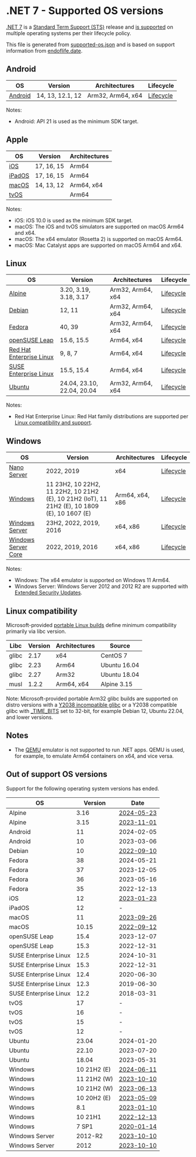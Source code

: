 # .NET 7 - Supported OS versions

[.NET 7](README.md) is a [Standard Term Support (STS)](../../release-policies.md) release and [is supported](../../support.md) on multiple operating systems per their lifecycle policy.

This file is generated from [supported-os.json](supported-os.json) and is based on support information from [endoflife.date](https://endoflife.date/).

## Android

OS                              | Version                      | Architectures      | Lifecycle          |
--------------------------------|------------------------------|--------------------|--------------------|
[Android][0]                    | 14, 13, 12.1, 12             | Arm32, Arm64, x64  | [Lifecycle][1]     |

Notes:

* Android: API 21 is used as the minimum SDK target.

[0]: https://www.android.com/
[1]: https://support.google.com/android

## Apple

OS                              | Version                      | Architectures      |
--------------------------------|------------------------------|--------------------|
[iOS][2]                        | 17, 16, 15                   | Arm64              |
[iPadOS][3]                     | 17, 16, 15                   | Arm64              |
[macOS][4]                      | 14, 13, 12                   | Arm64, x64         |
[tvOS][5]                       |                              | Arm64              |

Notes:

* iOS: iOS 10.0 is used as the minimum SDK target.
* macOS: The iOS and tvOS simulators are supported on macOS Arm64 and x64.
* macOS: The x64 emulator (Rosetta 2) is supported on macOS Arm64.
* macOS: Mac Catalyst apps are supported on macOS Arm64 and x64.

[2]: https://developer.apple.com/ios/
[3]: https://developer.apple.com/ipados/
[4]: https://developer.apple.com/macos/
[5]: https://developer.apple.com/tvos/

## Linux

OS                              | Version                      | Architectures      | Lifecycle          |
--------------------------------|------------------------------|--------------------|--------------------|
[Alpine][6]                     | 3.20, 3.19, 3.18, 3.17       | Arm32, Arm64, x64  | [Lifecycle][7]     |
[Debian][8]                     | 12, 11                       | Arm32, Arm64, x64  | [Lifecycle][9]     |
[Fedora][10]                    | 40, 39                       | Arm32, Arm64, x64  | [Lifecycle][11]    |
[openSUSE Leap][12]             | 15.6, 15.5                   | Arm64, x64         | [Lifecycle][13]    |
[Red Hat Enterprise Linux][14]  | 9, 8, 7                      | Arm64, x64         | [Lifecycle][15]    |
[SUSE Enterprise Linux][16]     | 15.5, 15.4                   | Arm64, x64         | [Lifecycle][17]    |
[Ubuntu][18]                    | 24.04, 23.10, 22.04, 20.04   | Arm32, Arm64, x64  | [Lifecycle][19]    |

Notes:

* Red Hat Enterprise Linux: Red Hat family distributions are supported per [Linux compatibility and support](../../linux-support.md).

[6]: https://alpinelinux.org/
[7]: https://alpinelinux.org/releases/
[8]: https://www.debian.org/
[9]: https://wiki.debian.org/DebianReleases
[10]: https://fedoraproject.org/
[11]: https://fedoraproject.org/wiki/End_of_life
[12]: https://www.opensuse.org/
[13]: https://en.opensuse.org/Lifetime
[14]: https://access.redhat.com/
[15]: https://access.redhat.com/support/policy/updates/errata/
[16]: https://www.suse.com/
[17]: https://www.suse.com/lifecycle/
[18]: https://ubuntu.com/
[19]: https://wiki.ubuntu.com/Releases

## Windows

OS                              | Version                      | Architectures      | Lifecycle          |
--------------------------------|------------------------------|--------------------|--------------------|
[Nano Server][20]               | 2022, 2019                   | x64                | [Lifecycle][21]    |
[Windows][22]                   | 11 23H2, 10 22H2, 11 22H2, 10 21H2 (E), 10 21H2 (IoT), 11 21H2 (E), 10 1809 (E), 10 1607 (E) | Arm64, x64, x86    | [Lifecycle][23]    |
[Windows Server][24]            | 23H2, 2022, 2019, 2016       | x64, x86           | [Lifecycle][25]    |
[Windows Server Core][26]       | 2022, 2019, 2016             | x64, x86           | [Lifecycle][27]    |

Notes:

* Windows: The x64 emulator is supported on Windows 11 Arm64.
* Windows Server: Windows Server 2012 and 2012 R2 are supported with [Extended Security Updates](https://learn.microsoft.com/windows-server/get-started/extended-security-updates-overview).

[20]: https://learn.microsoft.com/virtualization/windowscontainers/manage-containers/container-base-images
[21]: https://learn.microsoft.com/windows-server/get-started/windows-server-release-info
[22]: https://www.microsoft.com/windows/
[23]: https://support.microsoft.com/help/13853/windows-lifecycle-fact-sheet
[24]: https://www.microsoft.com/windows-server
[25]: https://learn.microsoft.com/windows-server/get-started/windows-server-release-info
[26]: https://learn.microsoft.com/virtualization/windowscontainers/manage-containers/container-base-images
[27]: https://learn.microsoft.com/windows-server/get-started/windows-server-release-info

## Linux compatibility

Microsoft-provided [portable Linux builds](../../linux.md) define minimum compatibility primarily via libc version.

Libc                     | Version  | Architectures      | Source             |
-------------------------|----------|--------------------|--------------------|
glibc                    | 2.17     | x64                | CentOS 7           |
glibc                    | 2.23     | Arm64              | Ubuntu 16.04       |
glibc                    | 2.27     | Arm32              | Ubuntu 18.04       |
musl                     | 1.2.2    | Arm64, x64         | Alpine 3.15        |

Note: Microsoft-provided portable Arm32 glibc builds are supported on distro versions with a [Y2038 incompatible glibc](https://github.com/dotnet/core/discussions/9285) or a Y2038 compatible glibc with [_TIME_BITS](https://www.gnu.org/software/libc/manual/html_node/Feature-Test-Macros.html) set to 32-bit, for example Debian 12, Ubuntu 22.04, and lower versions.

## Notes

* The [QEMU](https://www.qemu.org/) emulator is not supported to run .NET apps. QEMU is used, for example, to emulate Arm64 containers on x64, and vice versa.

## Out of support OS versions

Support for the following operating system versions has ended.

OS                              | Version                      | Date               |
--------------------------------|------------------------------|--------------------|
Alpine                          | 3.16                         | [2024-05-23](https://alpinelinux.org/posts/Alpine-3.16.9-3.17.7-3.18.6-released.html) |
Alpine                          | 3.15                         | [2023-11-01](https://alpinelinux.org/posts/Alpine-3.15.10-3.16.7-3.17.5-3.18.3-released.html) |
Android                         | 11                           | 2024-02-05         |
Android                         | 10                           | 2023-03-06         |
Debian                          | 10                           | [2022-09-10](https://www.debian.org/News/2022/20220910) |
Fedora                          | 38                           | 2024-05-21         |
Fedora                          | 37                           | 2023-12-05         |
Fedora                          | 36                           | 2023-05-16         |
Fedora                          | 35                           | 2022-12-13         |
iOS                             | 12                           | [2023-01-23](https://support.apple.com/HT209084) |
iPadOS                          | 12                           | -                  |
macOS                           | 11                           | [2023-09-26](https://support.apple.com/HT211896) |
macOS                           | 10.15                        | [2022-09-12](https://support.apple.com/HT210642) |
openSUSE Leap                   | 15.4                         | 2023-12-07         |
openSUSE Leap                   | 15.3                         | 2022-12-31         |
SUSE Enterprise Linux           | 12.5                         | 2024-10-31         |
SUSE Enterprise Linux           | 15.3                         | 2022-12-31         |
SUSE Enterprise Linux           | 12.4                         | 2020-06-30         |
SUSE Enterprise Linux           | 12.3                         | 2019-06-30         |
SUSE Enterprise Linux           | 12.2                         | 2018-03-31         |
tvOS                            | 17                           | -                  |
tvOS                            | 16                           | -                  |
tvOS                            | 15                           | -                  |
tvOS                            | 12                           | -                  |
Ubuntu                          | 23.04                        | 2024-01-20         |
Ubuntu                          | 22.10                        | 2023-07-20         |
Ubuntu                          | 18.04                        | 2023-05-31         |
Windows                         | 10 21H2 (E)                  | [2024-06-11](https://learn.microsoft.com/lifecycle/products/windows-10-enterprise-and-education) |
Windows                         | 11 21H2 (W)                  | [2023-10-10](https://learn.microsoft.com/windows/release-health/windows11-release-information) |
Windows                         | 10 21H2 (W)                  | [2023-06-13](https://learn.microsoft.com/windows/release-health/release-information) |
Windows                         | 10 20H2 (E)                  | [2023-05-09](https://learn.microsoft.com/windows/release-health/status-windows-10-20h2) |
Windows                         | 8.1                          | [2023-01-10](https://learn.microsoft.com/lifecycle/products/windows-81) |
Windows                         | 10 21H1                      | [2022-12-13](https://learn.microsoft.com/windows/release-health/status-windows-10-21h1) |
Windows                         | 7 SP1                        | [2020-01-14](https://learn.microsoft.com/lifecycle/products/windows-7) |
Windows Server                  | 2012-R2                      | [2023-10-10](https://learn.microsoft.com/lifecycle/products/windows-server-2012-r2) |
Windows Server                  | 2012                         | [2023-10-10](https://learn.microsoft.com/lifecycle/products/windows-server-2012) |
